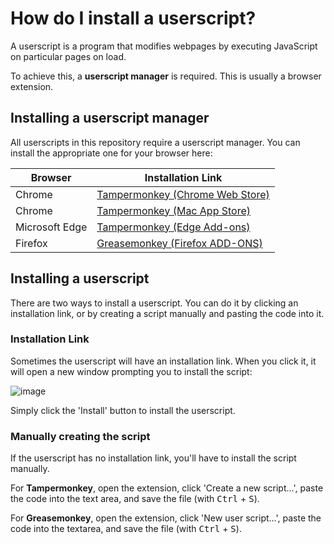 # How do I install a userscript?

A userscript is a program that modifies webpages by executing JavaScript on particular pages on load.

To achieve this, a **userscript manager** is required. This is usually a browser extension.

## Installing a userscript manager

All userscripts in this repository require a userscript manager. You can install the appropriate one for your browser here:

| Browser  | Installation Link |
| -------- | ----------------- |
| Chrome  | [Tampermonkey (Chrome Web Store)](https://chrome.google.com/webstore/detail/tampermonkey/dhdgffkkebhmkfjojejmpbldmpobfkfo) |
| Chrome  | [Tampermonkey (Mac App Store)](https://apps.apple.com/app/apple-store/id1482490089) |
| Microsoft Edge | [Tampermonkey (Edge Add-ons)](https://microsoftedge.microsoft.com/addons/detail/tampermonkey/iikmkjmpaadaobahmlepeloendndfphd) |
| Firefox  | [Greasemonkey (Firefox ADD-ONS)](https://addons.mozilla.org/firefox/addon/greasemonkey/) |

## Installing a userscript

There are two ways to install a userscript. You can do it by clicking an installation link, or by creating a script manually and pasting the code into it.

### Installation Link

Sometimes the userscript will have an installation link. When you click it, it will open a new window prompting you to install the script:

![image](https://user-images.githubusercontent.com/79671525/137834675-9e2856ab-712a-457e-8803-3e86898d0e40.png)

Simply click the 'Install' button to install the userscript.

### Manually creating the script

If the userscript has no installation link, you'll have to install the script manually.

For **Tampermonkey**, open the extension, click 'Create a new script...', paste the code into the text area, and save the file (with <kbd>Ctrl</kbd> + <kbd>S</kbd>).

For **Greasemonkey**, open the extension, click 'New user script...', paste the code into the textarea, and save the file (with <kbd>Ctrl</kbd> + <kbd>S</kbd>).
